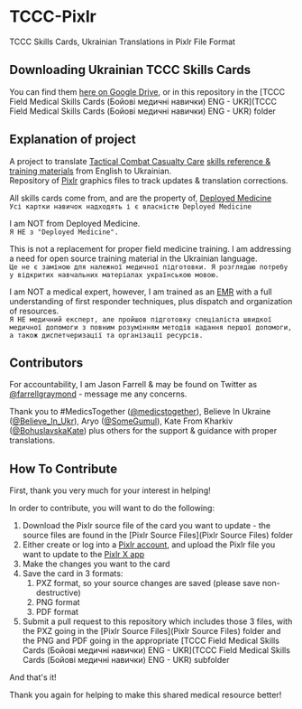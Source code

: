 # TCCC-Pixlr
TCCC Skills Cards, Ukrainian Translations in Pixlr File Format

## Downloading Ukrainian TCCC Skills Cards

You can find them [here on Google Drive](https://drive.google.com/drive/folders/1Y8VYy967E1O4GRbmCfG9vlmLAwvwimfb), or in this repository in the [TCCC Field Medical Skills Cards (Бойові медичні навички) ENG - UKR](TCCC Field Medical Skills Cards \(Бойові медичні навички\) ENG - UKR) folder

## Explanation of project

A project to translate [Tactical Combat Casualty Care](https://en.wikipedia.org/wiki/Tactical_Combat_Casualty_Care) [skills reference & training materials](https://deployedmedicine.com/market/299/category/290) from English to Ukrainian.<br/>
Repository of [Pixlr](https://pixlr.com/) graphics files to track updates & translation corrections.

All skills cards come from, and are the property of, [Deployed Medicine](https://deployedmedicine.com)<br/>
`Усі картки навичок надходять і є власністю Deployed Medicine`

I am NOT from Deployed Medicine.<br/>
`Я НЕ з "Deployed Medicine".`

This is not a replacement for proper field medicine training. I am addressing a need for open source training material in the Ukrainian language.<br/>
`Це не є заміною для належної медичної підготовки. Я розглядаю потребу у відкритих навчальних матеріалах українською мовою.`

I am NOT a medical expert, however, I am trained as an [EMR](https://en.wikipedia.org/wiki/Emergency_medical_responder) with a full understanding of first responder techniques, plus dispatch and organization of resources.<br/>
`Я НЕ медичний експерт, але пройшов підготовку спеціаліста швидкої медичної допомоги з повним розумінням методів надання першої допомоги, а також диспетчеризації та організації ресурсів.`

## Contributors

For accountability, I am Jason Farrell & may be found on Twitter as [@farrellgraymond](https://twitter.com/farrellgraymond) - message me any concerns.

Thank you to #MedicsTogether ([@medicstogether](https://twitter.com/medicstogether)), Believe In Ukraine ([@Believe_In_Ukr](https://twitter.com/Believe_In_Ukr)), Aryo ([@SomeGumul](https://twitter.com/SomeGumul)), Kate From Kharkiv ([@BohuslavskaKate](https://twitter.com/BohuslavskaKate)) plus others for the support & guidance with proper translations.

## How To Contribute

First, thank you very much for your interest in helping!

In order to contribute, you will want to do the following:

1. Download the Pixlr source file of the card you want to update - the source files are found in the [Pixlr Source Files](Pixlr Source Files) folder
1. Either create or log into a [Pixlr account](https://pixlr.com/myaccount/), and upload the Pixlr file you want to update to the [Pixlr X app](https://pixlr.com/x/)
1. Make the changes you want to the card
1. Save the card in 3 formats:
   1. PXZ format, so your source changes are saved (please save non-destructive)
   1. PNG format
   1. PDF format
1. Submit a pull request to this repository which includes those 3 files, with the PXZ going in the [Pixlr Source Files](Pixlr Source Files) folder and the PNG and PDF going in the appropriate [TCCC Field Medical Skills Cards (Бойові медичні навички) ENG - UKR](TCCC Field Medical Skills Cards \(Бойові медичні навички\) ENG - UKR) subfolder

And that's it!

Thank you again for helping to make this shared medical resource better!
